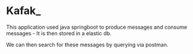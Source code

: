 # Kafak_

This application used java springboot to produce messages and consume messages - It is then stored in a elastic db. 

We can then search for these messages by querying via postman.
